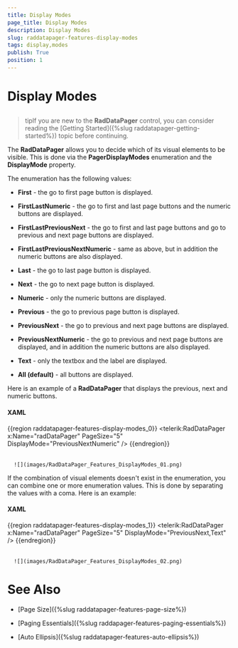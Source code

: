 ```yaml
---
title: Display Modes
page_title: Display Modes
description: Display Modes
slug: raddatapager-features-display-modes
tags: display,modes
publish: True
position: 1
---
```


# Display Modes



## 

>tipIf you are new to the __RadDataPager__ control, you can consider reading the [Getting Started]({%slug raddatapager-getting-started%}) topic before continuing.

The __RadDataPager__ allows you to decide which of its visual elements to be visible. This is done via the __PagerDisplayModes__ enumeration and the __DisplayMode__ property. 

The enumeration has the following values:

* __First__ - the go to first page button is displayed. 


* __FirstLastNumeric__ - the go to first and last page buttons and the numeric buttons are displayed. 


* __FirstLastPreviousNext__ - the go to first and last page buttons and go to previous and next page buttons are displayed. 


* __FirstLastPreviousNextNumeric__ - same as above, but in addition the numeric buttons are also displayed. 


* __Last__ - the go to last page button is displayed. 


* __Next__ - the go to next page button is displayed. 


* __Numeric__ - only the numeric buttons are displayed. 


* __Previous__ - the go to previous page button is displayed. 


* __PreviousNext__ - the go to previous and next page buttons are displayed. 


* __PreviousNextNumeric__ - the go to previous and next page buttons are displayed, and in addition the numeric buttons are also displayed. 


* __Text__ - only the textbox and the label are displayed. 


* __All (default)__ - all buttons are displayed.

Here is an example of a __RadDataPager__ that displays the previous, next and numeric buttons.

#### __XAML__

{{region raddatapager-features-display-modes_0}}
	<telerik:RadDataPager x:Name="radDataPager"
	                        PageSize="5"
	                        DisplayMode="PreviousNextNumeric" />
	{{endregion}}






         
      ![](images/RadDataPager_Features_DisplayModes_01.png)

If the combination of visual elements doesn't exist in the enumeration, you can combine one or more enumeration values. This is done by separating the values with a coma. Here is an example:

#### __XAML__

{{region raddatapager-features-display-modes_1}}
	<telerik:RadDataPager x:Name="radDataPager"
	                        PageSize="5"
	                        DisplayMode="PreviousNext,Text" />
	{{endregion}}






         
      ![](images/RadDataPager_Features_DisplayModes_02.png)

# See Also

 * [Page Size]({%slug raddatapager-features-page-size%})

 * [Paging Essentials]({%slug raddapager-features-paging-essentials%})

 * [Auto Ellipsis]({%slug raddatapager-features-auto-ellipsis%})

